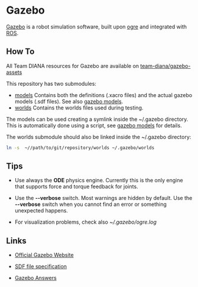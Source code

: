 # Gazebo 

[Gazebo](http://gazebosim.org/) is a robot simulation software, built upon [ogre](http://www.ogre3d.org/) and integrated with [ROS](ROS.md).

## How To

All Team DIANA resources for Gazebo are available on [team-diana/gazebo-assets](https://github.com/team-diana/gazebo-assets)

This repository has two submodules:

- [models](https://github.com/team-diana/gazebo-models)
  Contains both the definitions (.xacro files) and the actual gazebo models (.sdf files).
  See also [gazebo models](./gazebo_models.md).
- [worlds](https://github.com/team-diana/gazebo-worlds)
  Contains the worlds files used during testing.

The models can be used creating a symlink inside the ~/.gazebo directory. This is automatically done using a script, see [gazebo models](./gazebo_models.md) for details.

The worlds submodule should also be linked inside the ~/.gazebo directory:

```bash
ln -s  ~//path/to/git/repository/worlds ~/.gazebo/worlds
```

## Tips

- Use always the **ODE** physics engine. 
  Currently this is the only engine that supports force and torque feedback for joints.

- Use the **--verbose** switch. 
  Most warnings are hidden by default. Use the **--verbose** switch when you cannot find an error or something unexpected happens.

- For visualization problems, check also *~/.gazebo/ogre.log*

## Links

- [Official Gazebo Website](http://gazebosim.org/)

- [SDF file specification](http://sdformat.org/spec)

- [Gazebo Answers](http://answers.gazebosim.org)

